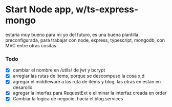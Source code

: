 # Start Node app, w/ts-express-mongo

estaria muy bueno para mi yo del futuro, es una buena plantilla preconfigurada, para trabajar con node, express, typescript, mongodb, con MVC entre otras cositas

### Todo

- [x] cambiar el nombre en /utils/ de jwt y bcrypt
- [x] arreglar las rutas de items, porque se descompuso la cosa  x,d
- [x] agregar el middleware a las ruta de items y blog, las otras en estan en desarollo
- [x] agregar la interfaz para RequestExt  e eliminar la interfaz creada en order
- [x] Cambiar la logica de negocio, hacia el blog.services
